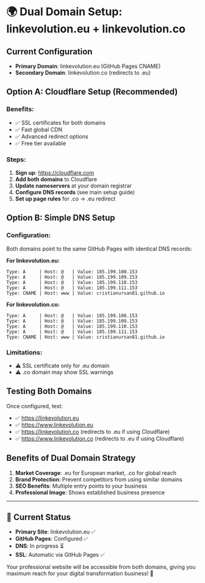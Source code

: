 # 🌍 Dual Domain Setup: linkevolution.eu + linkevolution.co

## Current Configuration

- **Primary Domain**: linkevolution.eu (GitHub Pages CNAME)
- **Secondary Domain**: linkevolution.co (redirects to .eu)

## Option A: Cloudflare Setup (Recommended)

### Benefits:
- ✅ SSL certificates for both domains
- ✅ Fast global CDN
- ✅ Advanced redirect options
- ✅ Free tier available

### Steps:
1. **Sign up**: https://cloudflare.com
2. **Add both domains** to Cloudflare
3. **Update nameservers** at your domain registrar
4. **Configure DNS records** (see main setup guide)
5. **Set up page rules** for .co → .eu redirect

## Option B: Simple DNS Setup

### Configuration:
Both domains point to the same GitHub Pages with identical DNS records:

**For linkevolution.eu:**
```
Type: A     | Host: @   | Value: 185.199.108.153
Type: A     | Host: @   | Value: 185.199.109.153  
Type: A     | Host: @   | Value: 185.199.110.153
Type: A     | Host: @   | Value: 185.199.111.153
Type: CNAME | Host: www | Value: cristianursan81.github.io
```

**For linkevolution.co:**
```
Type: A     | Host: @   | Value: 185.199.108.153
Type: A     | Host: @   | Value: 185.199.109.153  
Type: A     | Host: @   | Value: 185.199.110.153
Type: A     | Host: @   | Value: 185.199.111.153
Type: CNAME | Host: www | Value: cristianursan81.github.io
```

### Limitations:
- ⚠️ SSL certificate only for .eu domain
- ⚠️ .co domain may show SSL warnings

## Testing Both Domains

Once configured, test:
- ✅ https://linkevolution.eu
- ✅ https://www.linkevolution.eu
- ✅ https://linkevolution.co (redirects to .eu if using Cloudflare)
- ✅ https://www.linkevolution.co (redirects to .eu if using Cloudflare)

## Benefits of Dual Domain Strategy

1. **Market Coverage**: .eu for European market, .co for global reach
2. **Brand Protection**: Prevent competitors from using similar domains
3. **SEO Benefits**: Multiple entry points to your business
4. **Professional Image**: Shows established business presence

---

## 🎯 Current Status

- **Primary Site**: linkevolution.eu ✅
- **GitHub Pages**: Configured ✅
- **DNS**: In progress ⏳
- **SSL**: Automatic via GitHub Pages ✅

Your professional website will be accessible from both domains, giving you maximum reach for your digital transformation business! 🚀
